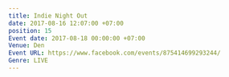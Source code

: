 ```yaml
---
title: Indie Night Out
date: 2017-08-16 12:07:00 +07:00
position: 15
Event date: 2017-08-18 00:00:00 +07:00
Venue: Den
Event URL: https://www.facebook.com/events/875414699293244/
Genre: LIVE
---
```



